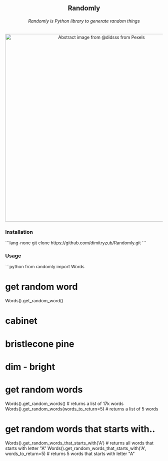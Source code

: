 <h2 align="center">Randomly</h2>
<h6 align="center">Randomly is Python library to generate random things</h6>

<p align="center">
    <img src="https://images.pexels.com/photos/3844790/pexels-photo-3844790.jpeg?auto=compress&cs=tinysrgb&dpr=2&h=650&w=940" alt="Abstract image from @didsss from Pexels" width="600"/>
</p>

<h3>Installation</h3>
```lang-none
git clone https://github.com/dimitryzub/Randomly.git
```

<h3>Usage</h3>
```python
from randomly import Words

# get random word
Words().get_random_word()
# cabinet
# bristlecone pine
# dim - bright

# get random words
Words().get_random_words()                   # returns a list of 17k words
Words().get_random_words(words_to_return=5)  # returns a list of 5 words

# get random words that starts with..
Words().get_random_words_that_starts_with('A')                      # returns all words that starts with letter "A" 
Words().get_random_words_that_starts_with('A', words_to_return=5)   # returns 5 words that starts with letter "A"
```

